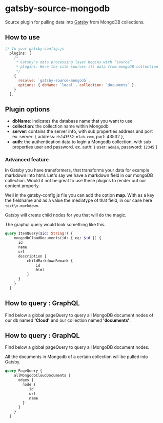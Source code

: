 # gatsby-source-mongodb

Source plugin for pulling data into [Gatsby](https://github.com/gatsbyjs) from MongoDB collections.

## How to use
```javascript
// In your gatsby-config.js
  plugins: [
    /*
     * Gatsby's data processing layer begins with “source”
     * plugins. Here the site sources its data from mongoDB collection documents.
     */
    {
      resolve: `gatsby-source-mongodb`,
      options: { dbName: `local`, collection: `documents` },
    }
  ],
```

## Plugin options

* **dbName**: indicates the database name that you want to use
* **collection**: the collection name within Mongodb
* **server**: contains the server info, with sub properties address and port
        ex. server: { address: `ds143532.mlab.com`, port: 43532 },
* **auth**: the authentication data to login a Mongodb collection, with sub properties user and password.
      ex. auth: { user: `admin`, password: `12345` } 

### Advanced feature

In Gatsby you have transformers, that transforms your data for example markdown into html.
Let's say we have a markdown field in our mongoDB collection. Would it not be great to use these plugins to render out our content properly.

Well in the gatsby-config.js file you can add the option **map**. 
With as a key the fieldname and as a value the mediatype of that field, in our case here `text\x-markdown`.

Gatsby will create child nodes for you that will do the magic.

The graphql query would look something like this.

```graphql
query ItemQuery($id: String!) {
    mongodbCloudDocuments(id: { eq: $id }) {
      id
      name
      url
      description {
          childMarkdownRemark {
              id
              html
          }
      }
    }
  }
```    

## How to query : GraphQL

Find below a global pageQuery to query all MongoDB document nodes of our db named **'Cloud'** and our collection named **'documents'**. 

## How to query : GraphQL

Find below a global pageQuery to query all MongoDB document nodes. 

All the documents in Mongodb of a certain collection will be pulled into Gatsby.

```graphql
query PageQuery {
    allMongodbCloudDocuments {
      edges {
        node {
           id
           url
           name
        }
      }
    }
  }
```
